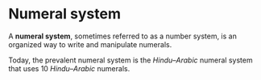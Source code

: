 # Numeral system

A **numeral system**, sometimes referred to as a number system, is an organized way to write and manipulate numerals.

Today, the prevalent numeral system is the *Hindu–Arabic* numeral system that uses 10 *Hindu–Arabic* numerals.
